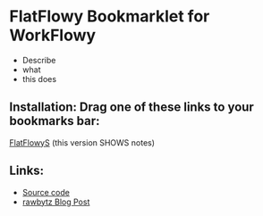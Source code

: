 # FlatFlowy Bookmarklet for WorkFlowy

- Describe
- what
- this does

## Installation: Drag one of these links to your bookmarks bar:

<!-- Special #setup editing instrucions go here -->
<a href="javascript:(function flatFlowy_2_7(hideNotes=false){if(typeof hideNotes!==&quot;boolean&quot;)hideNotes=false;function toastMsg(str,sec,err){WF.showMessage(str.bold(),err);setTimeout(()=&gt;WF.hideMessage(),(sec||2)*1e3)}const css=`.page.searching .project .name${hideNotes?&quot;,.page.searching .project .notes&quot;:&quot;&quot;}{display:none!important}.page.searching .project.matches .name.matches{display:block!important}.page.searching .selected&gt;.children&gt;.project .project{margin:0 0 4px!important}.page.searching .children{margin:0!important;padding:0!important;border:0!important}.page.searching .childrenEnd{height:0!important}`;const h=`data:text/css;charset=UTF-8,${encodeURIComponent(css)}`;const s=document.querySelector(`link[href=&quot;${h}&quot;]`);const noSearch=WF.currentSearchQuery()===null;if(s){if(noSearch)toastMsg(`FlatFlowy: ${s.disabled?&quot;ON&quot;:&quot;OFF&quot;}`);return void(s.disabled=!s.disabled)}const a=document.createElement(&quot;link&quot;);a.rel=&quot;stylesheet&quot;;a.href=h;document.head.appendChild(a);if(noSearch)toastMsg(&quot;Flatflowy: ON&quot;)})();">FlatFlowyS</a> (this version SHOWS notes)


## Links:
- [Source code](https://github.com/rawbytz/flatflowy/blob/master/FlatFlowy.js)
- [rawbytz Blog Post](https://rawbytz.wordpress.com/2015/12/16/flat-workflowy-lists/)


<!-- 
LINKS REFERENCING THIS

@SOFTWARE https://rawbytz.wordpress.com/software/

@BLOG https://rawbytz.wordpress.com/2015/12/16/flat-workflowy-lists/

@WFBLOG https://blog.workflowy.com/2016/05/26/dr-workflowy-dissects-stress-and-anxiety/

 -->
